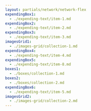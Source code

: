 ```yaml
---
layout: partials/network/network-flex
expendingBox1:
  - ./expending-text/item-1.md
expendingBox2:
  - ./expending-text/item-2.md
expendingBox3:
  - ./expending-text/item-3.md
imagesGrid1:
  - ./images-grid/collection-1.md
expendingBox4:
  - ./expending-text/item-4.md
expendingBox5:
  - ./expending-text/item-8.md
boxes1:
  - ./boxes/collection-1.md
boxes2:
  - ./boxes/collection-2.md
expendingBox6:
  - ./expending-text/item-5.md
imagesGrid2:
  - ./images-grid/collection-2.md
---
```

